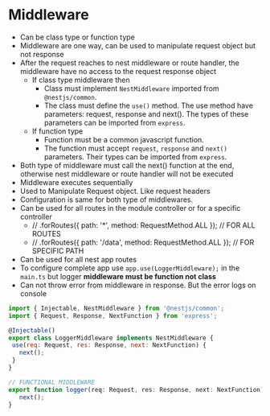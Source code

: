 # Middleware
 * Can be class type or function type
 * Middleware are one way, can be used to manipulate request object but not response
 * After the request reaches to nest middleware or route handler, the middleware have no access to the request response object
   * If class type middleware then
      * Class must implement `NestMiddleware` imported from `@nestjs/common`.
      * The class must define the `use()` method. The use method have parameters: request, response and next(). The types of these parameters can be imported from `express`.
   * If function type
      * Function must be a common javascript function.
      * The function must accept `request`, `response` and `next()` parameters. Their types can be imported from `express`.
 * Both type of middleware must call the next() function at the end, otherwise nest middleware or route handler will not be executed
 * Middleware executes sequentially
 * Used to Manipulate Request object. Like request headers
 * Configuration is same for both type of middlewares.
 * Can be used for all routes in the module controller or for a specific controller
    * // .forRoutes({ path: '*', method: RequestMethod.ALL }); // FOR ALL ROUTES
    * // .forRoutes({ path: '/data', method: RequestMethod.ALL }); // FOR SPECIFIC PATH
 * Can be used for all nest app routes
 * To configure complete app use `app.use(LoggerMiddleware);` in the `main.ts` but logger <b>middleware must be function not class</b>
 * Can not throw error from middleware in response. But the error logs on console

 ```javascript
 import { Injectable, NestMiddleware } from '@nestjs/common';
import { Request, Response, NextFunction } from 'express';

@Injectable()
export class LoggerMiddleware implements NestMiddleware {
  use(req: Request, res: Response, next: NextFunction) {
    next();
  }
}

// FUNCTIONAL MIDDLEWARE
export function logger(req: Request, res: Response, next: NextFunction) {
    next();
}
 ```